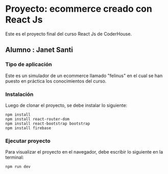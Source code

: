 # Proyecto: ecommerce creado con React Js
Este es el proyecto final del curso React Js de CoderHouse.

## Alumno : Janet Santi 

### Tipo de aplicación
Este es un simulador de un ecommerce llamado "felinus" en el cual se han puesto en práctica los conocimientos del curso. 

### Instalación
Luego de clonar el proyecto, se debe instalar lo siguiente:
```
npm install
npm install react-router-dom
npm install react-bootstrap bootstrap
npm install firebase
```
### Ejecutar proyecto
Para visualizar el proyecto en el navegador, debe escribir lo siguiente en la terminal: 
```
npm run dev
```

